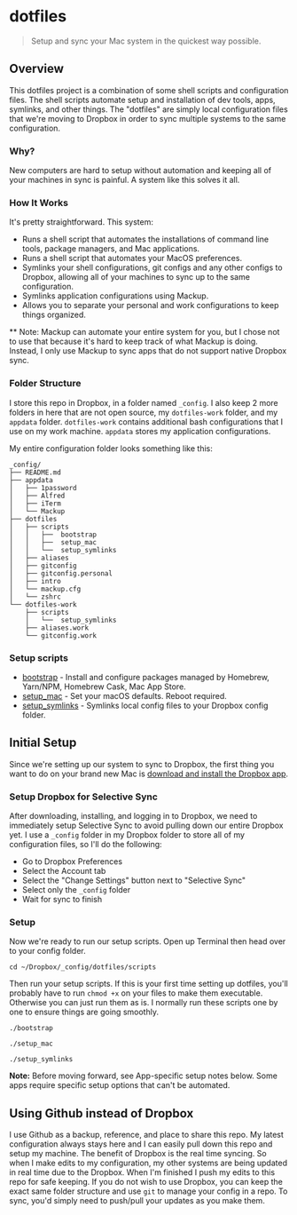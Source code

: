 # dotfiles
> Setup and sync your Mac system in the quickest way possible.

## Overview
This dotfiles project is a combination of some shell scripts and configuration files. The shell scripts automate setup and installation of dev tools, apps, symlinks, and other things. The "dotfiles" are simply local configuration files that we're moving to Dropbox in order to sync multiple systems to the same configuration.

### Why?
New computers are hard to setup without automation and keeping all of your machines in sync is painful. A system like this solves it all.

### How It Works
It's pretty straightforward. This system:

* Runs a shell script that automates the installations of command line tools, package managers, and Mac applications.
* Runs a shell script that automates your MacOS preferences.
* Symlinks your shell configurations, git configs and any other configs to Dropbox, allowing all of your machines to sync up to the same configuration.
* Symlinks application configurations using Mackup.
* Allows you to separate your personal and work configurations to keep things organized.

** Note: Mackup can automate your entire system for you, but I chose not to use that because it's hard to keep track of what Mackup is doing. Instead, I only use Mackup to sync apps that do not support native Dropbox sync.

### Folder Structure
I store this repo in Dropbox, in a folder named `_config`. I also keep 2 more folders in here that are not open source, my `dotfiles-work` folder, and my `appdata` folder. `dotfiles-work` contains additional bash configurations that I use on my work machine. `appdata` stores my application configurations.

My entire configuration folder looks something like this:

```shell
_config/
├── README.md
├── appdata
│   ├── 1password
│   ├── Alfred
│   ├── iTerm
│   └── Mackup
├── dotfiles
│   ├── scripts
│   │   ├──  bootstrap
│   │   ├──  setup_mac
│   │   └──  setup_symlinks
│   ├── aliases
│   ├── gitconfig
│   ├── gitconfig.personal
│   ├── intro
│   └── mackup.cfg
│   └── zshrc
└── dotfiles-work
    ├── scripts
    │   └──  setup_symlinks
    ├── aliases.work
    └── gitconfig.work
```

### Setup scripts

* [bootstrap](/dotfiles/scripts/bootstrap) - Install and configure packages managed by Homebrew, Yarn/NPM, Homebrew Cask, Mac App Store.
* [setup_mac](/dotfiles/scripts/setup_mac) - Set your macOS defaults. Reboot required.
* [setup_symlinks](/dotfiles/scripts/setup_symlinks) - Symlinks local config files to your Dropbox config folder.


## Initial Setup

Since we're setting up our system to sync to Dropbox, the first thing you want to do on your brand new Mac is [download and install the Dropbox app](https://www.dropbox.com/downloading).

### Setup Dropbox for Selective Sync
After downloading, installing, and logging in to Dropbox, we need to immediately setup Selective Sync to avoid pulling down our entire Dropbox yet. I use a `_config` folder in my Dropbox folder to store all of my configuration files, so I'll do the following:

* Go to Dropbox Preferences
* Select the Account tab
* Select the "Change Settings" button next to "Selective Sync"
* Select only the `_config` folder
* Wait for sync to finish

### Setup
Now we're ready to run our setup scripts. Open up Terminal then head over to your config folder.

```shell
cd ~/Dropbox/_config/dotfiles/scripts
```
Then run your setup scripts. If this is your first time setting up dotfiles, you'll probably have to run `chmod +x` on your files to make them executable. Otherwise you can just run them as is. I normally run these scripts one by one to ensure things are going smoothly.

```shell
./bootstrap

./setup_mac

./setup_symlinks
```

**Note:** Before moving forward, see App-specific setup notes below. Some apps require specific setup options that can't be automated.


## Using Github instead of Dropbox
I use Github as a backup, reference, and place to share this repo. My latest configuration always stays here and I can easily pull down this repo and setup my machine. The benefit of Dropbox is the real time syncing. So when I make edits to my configuration, my other systems are being updated in real time due to the Dropbox. When I'm finished I push my edits to this repo for safe keeping. If you do not wish to use Dropbox, you can keep the exact same folder structure and use `git` to manage your config in a repo. To sync, you'd simply need to push/pull your updates as you make them.
